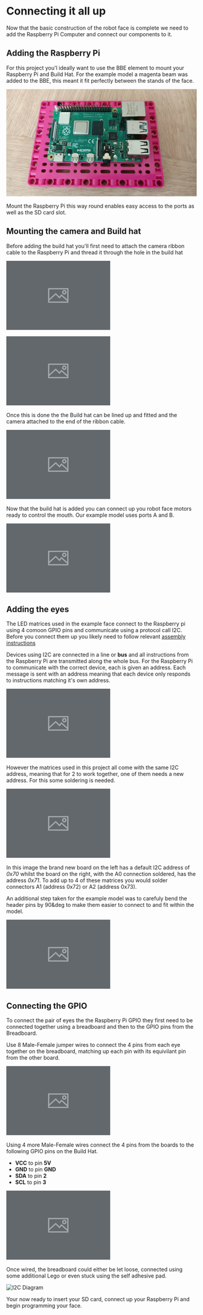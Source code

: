 # Connecting it all up

Now that the basic construction of the robot face is complete we need to add the Raspberry Pi Computer and connect our components to it.

## Adding the Raspberry Pi

For this project you'l ideally want to use the BBE element to mount your Raspberry Pi and Build Hat. For the example model a magenta beam was added to the BBE, this meant it fit perfectly between the stands of the face.

 ![Image of step 11](images/build_11.jpg)

 Mount the Raspberry Pi this way round enables easy access to the ports as well as the SD card slot.

## Mounting the camera and Build hat

Before adding the build hat you'll first need to attach the camera ribbon cable to the Raspberry Pi and thread it through the hole in the build hat

![Image of step 12](images/build_12.jpg)

![Image of step 13](images/build_13.jpg)

Once this is done the the Build hat can be lined up and fitted and the camera attached to the end of the ribbon cable.

![Image of step 14](images/build_14.jpg)

Now that the build hat is added you can connect up you robot face motors ready to control the mouth. Our example model uses ports A and B.

![Image of step 11](images/build_15.jpg)


## Adding the eyes

The LED matrices used in the example face connect to the Raspberry pi using 4 comoon GPIO pins and communicate using a protocol call I2C. Before you connect them up you likely need to follow relevant [assembly instructions](https://learn.adafruit.com/adafruit-led-backpack/0-8-8x8-matrix-assembly)

Devices using I2C are connected in a line or **bus** and all instructions from the Raspberry Pi are transmitted along the whole bus. For the Raspberry Pi to communicate with the correct device, each is given an address. Each message is sent with an address meaning that each device only responds to instructions matching it's own address. 

![I2C Diagram](images/i2c.jpg)

However the matrices used in this project all come with the same I2C address, meaning that for 2 to work together, one of them needs a new address. For this some soldering is needed.

![Image of soldered / unsoldered board](images/soldering.jpg)

In this image the brand new board on the left has a default I2C address of *0x70* whilst the board on the right, with the A0 connection soldered, has the address *0x71*. To add up to 4 of these matrices you would solder connectors A1 (address 0x72) or A2 (address 0x73).

An additional step taken for the example model was to carefuly bend the header pins by 90&deg to make them easier to connect to and fit within the model.

![I2C Diagram](images/led_pins.jpg)


## Connecting the GPIO

To connect the pair of eyes the the Raspberry Pi GPIO they first need to be connected together using a breadboard and then to the GPIO pins from the Breadboard.

Use 8 Male-Female jumper wires to connect the 4 pins from each eye together on the breadboard, matching up each pin with its equivilant pin from the other board.

![I2C Diagram](images/breadboard_pins.jpg)

Using 4 more Male-Female wires connect the 4 pins from the boards to the following GPIO pins on the Build Hat.

- **VCC** to pin **5V**
- **GND** to pin **GND**
- **SDA** to pin **2**
- **SCL** to pin **3**

![I2C Diagram](images/gpio_pins.jpg)

Once wired, the breadboard could either be let loose, connected using some additional Lego or even stuck using the self adhesive pad.

![I2C Diagram](images/stick_breadboard.jpg)

Your now ready to insert your SD card, connect up your Raspberry Pi and begin programming your face.






